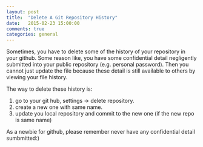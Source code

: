 ```yaml
---
layout: post
title:  "Delete A Git Repository History"
date:   2015-02-23 15:00:00
comments: true
categories: general
---
```


Sometimes, you have to delete some of the history of your repository in your github. Some reason like, you have some confidential detail negligently submitted into your public repository (e.g. personal password). Then you cannot just update the file because these detail is still available to others by viewing your file history. 

The way to delete these history is:
 1. go to your git hub, settings -> delete repository.
 2. create a new one with same name.
 3. update you local repository and commit to the new one (if the new repo is same name)

 As a newbie for github, please remember never have any confidential detail sumbmitted:)
 